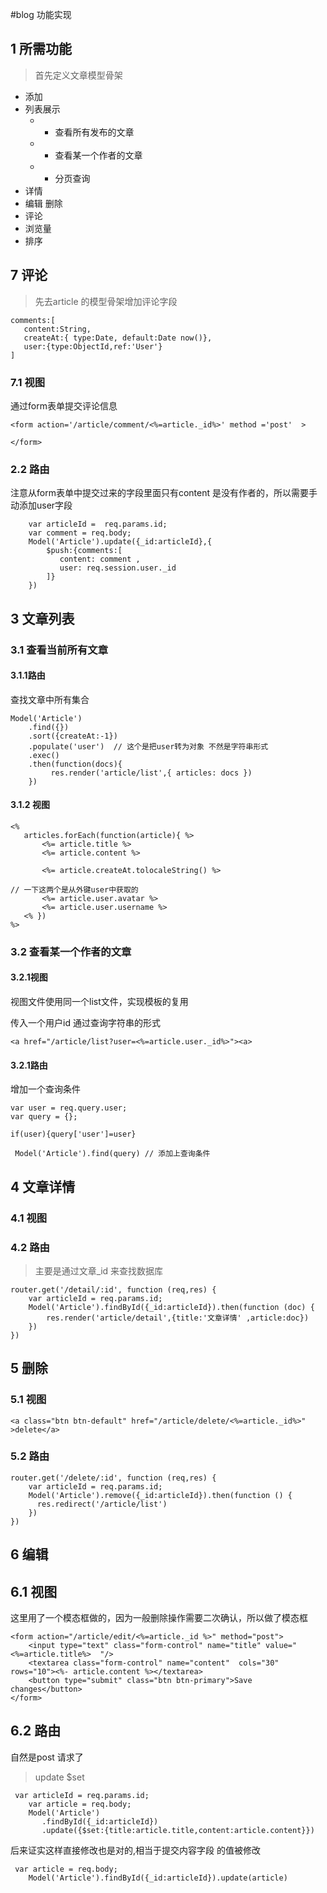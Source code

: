 #blog 功能实现

## 1 所需功能

> 首先定义文章模型骨架

* 添加
* 列表展示
    * * 查看所有发布的文章
    * * 查看某一个作者的文章
    * * 分页查询
* 详情
* 编辑 删除
* 评论
* 浏览量
* 排序


## 7 评论

> 先去article 的模型骨架增加评论字段

```
comments:[
   content:String,
   createAt:{ type:Date, default:Date now()},
   user:{type:ObjectId,ref:'User'}
]

```

### 7.1 视图

通过form表单提交评论信息

```
<form action='/article/comment/<%=article._id%>' method ='post'  >

</form>
```

### 2.2 路由

注意从form表单中提交过来的字段里面只有content
是没有作者的，所以需要手动添加user字段


```
    var articleId =  req.params.id;
    var comment = req.body;
    Model('Article').update({_id:articleId},{
        $push:{comments:[
           content: comment ,
           user: req.session.user._id
        ]}
    })
```

## 3 文章列表

### 3.1  查看当前所有文章

#### 3.1.1路由

查找文章中所有集合

```
Model('Article')
    .find({})
    .sort({createAt:-1})
    .populate('user')  // 这个是把user转为对象 不然是字符串形式
    .exec()
    .then(function(docs){
         res.render('article/list',{ articles: docs })
    })
```

#### 3.1.2 视图

```
<%
   articles.forEach(function(article){ %>
       <%= article.title %>
       <%= article.content %>

       <%= article.createAt.tolocaleString() %>

// 一下这两个是从外键user中获取的
       <%= article.user.avatar %>
       <%= article.user.username %>
   <% })
%>

```
### 3.2 查看某一个作者的文章

#### 3.2.1视图

视图文件使用同一个list文件，实现模板的复用

传入一个用户id 通过查询字符串的形式
```
<a href="/article/list?user=<%=article.user._id%>"><a>

```

#### 3.2.1路由

增加一个查询条件
```
var user = req.query.user;
var query = {};

if(user){query['user']=user}

 Model('Article').find(query) // 添加上查询条件

```




## 4 文章详情

### 4.1 视图
### 4.2 路由

> 主要是通过文章_id 来查找数据库

```
router.get('/detail/:id', function (req,res) {
    var articleId = req.params.id;
    Model('Article').findById({_id:articleId}).then(function (doc) {
        res.render('article/detail',{title:'文章详情' ,article:doc})
    })
})

```
## 5 删除

### 5.1 视图

```
<a class="btn btn-default" href="/article/delete/<%=article._id%>" >delete</a>

```

### 5.2 路由

```
router.get('/delete/:id', function (req,res) {
    var articleId = req.params.id;
    Model('Article').remove({_id:articleId}).then(function () {
      res.redirect('/article/list')
    })
})
```

## 6 编辑

## 6.1 视图

这里用了一个模态框做的，因为一般删除操作需要二次确认，所以做了模态框
```
<form action="/article/edit/<%=article._id %>" method="post">
    <input type="text" class="form-control" name="title" value=" <%=article.title%>  "/>
    <textarea class="form-control" name="content"  cols="30" rows="10"><%- article.content %></textarea>
    <button type="submit" class="btn btn-primary">Save changes</button>
</form>

```


## 6.2 路由

自然是post 请求了

> update $set

```
 var articleId = req.params.id;
    var article = req.body;
    Model('Article')
       .findById({_id:articleId})
       .update({$set:{title:article.title,content:article.content}})

```

后来证实这样直接修改也是对的,相当于提交内容字段 的值被修改

```
 var article = req.body;
    Model('Article').findById({_id:articleId}).update(article)
```





